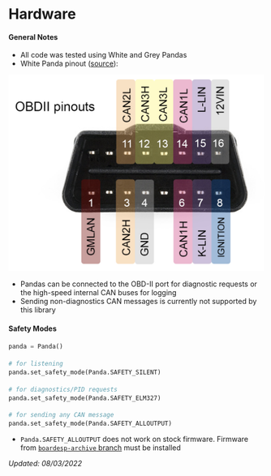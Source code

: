 # Hardware
#### General Notes
- All code was tested using White and Grey Pandas
- White Panda pinout ([source](https://github.com/commaai/panda/blob/master/docs/guide.pdf)):

![Panda Pinout](./images/panda_pinout.png)

- Pandas can be connected to the OBD-II port for diagnostic requests or the high-speed internal CAN buses for logging
- Sending non-diagnostics CAN messages is currently not supported by this library

#### Safety Modes

```python
panda = Panda()

# for listening
panda.set_safety_mode(Panda.SAFETY_SILENT)

# for diagnostics/PID requests
panda.set_safety_mode(Panda.SAFETY_ELM327)

# for sending any CAN message
panda.set_safety_mode(Panda.SAFETY_ALLOUTPUT)
```

- `Panda.SAFETY_ALLOUTPUT` does not work on stock firmware. Firmware from [`boardesp-archive` branch](https://github.com/commaai/panda/tree/boardesp-archive) must be installed

_Updated: 08/03/2022_
